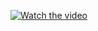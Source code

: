 [![Watch the video](https://raw.githubusercontent.com/Tomi-beloved/hackbio-cancer-internship/main/Stage5/thumbnail1.png)](https://raw.githubusercontent.com/Tomi-beloved/hackbio-cancer-internship/main/Stage5/ProjectPresentation.MP4)
